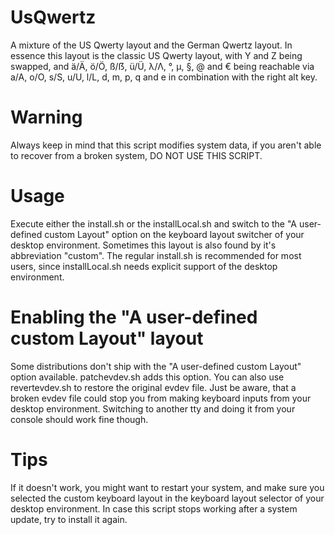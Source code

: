 # UsQwertz
 A mixture of the US Qwerty layout and the German Qwertz layout.
 In essence this layout is the classic US Qwerty layout, with Y and Z being swapped, and ä/Ä, ö/Ö, ß/ẞ, ü/Ü, λ/Λ, °, µ, §, @ and € being reachable via a/A, o/O, s/S, u/U, l/L, d, m, p, q and e in combination with the right alt key.
 
# Warning
 Always keep in mind that this script modifies system data, if you aren't able to recover from a broken system, DO NOT USE THIS SCRIPT.

# Usage
 Execute either the install.sh or the installLocal.sh and switch to the "A user-defined custom Layout" option on the keyboard layout switcher of your desktop environment.
 Sometimes this layout is also found by it's abbreviation "custom".
 The regular install.sh is recommended for most users, since installLocal.sh needs explicit support of the desktop environment.
 
# Enabling the "A user-defined custom Layout" layout
 Some distributions don't ship with the "A user-defined custom Layout" option available. patchevdev.sh adds this option. You can also use revertevdev.sh to restore the original evdev file.
 Just be aware, that a broken evdev file could stop you from making keyboard inputs from your desktop environment. Switching to another tty and doing it from your console should work fine though.

# Tips
 If it doesn't work, you might want to restart your system, and make sure you selected the custom keyboard layout in the keyboard layout selector of your desktop environment.
 In case this script stops working after a system update, try to install it again.


